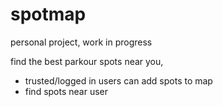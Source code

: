 # spotmap
personal project, work in progress

find the best parkour spots near you, 

- trusted/logged in users can add spots to map
- find spots near user
